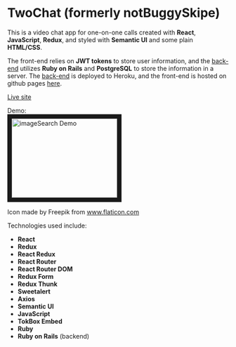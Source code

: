 # TwoChat (formerly notBuggySkipe)

This is a video chat app for one-on-one calls created with **React**, **JavaScript**, **Redux**, and styled with **Semantic UI** and some plain **HTML/CSS**. 

The front-end relies on **JWT tokens** to store user information, and the <a href="https://github.com/e-barr/notBuggySkipe_back-end" target="_blank">back-end</a> utilizes **Ruby on Rails** and **PostgreSQL** to store the information in a server. The <a href="https://not-buggy-skipe.herokuapp.com/" target="_blank">back-end</a> is deployed to Heroku, and the front-end is hosted on github pages <a href="https://e-barr.github.io/notBuggySkipe_front-end/">here</a>.

<a href="https://e-barr.github.io/notBuggySkipe_front-end/">Live site</a>

Demo: <br>
<a href="http://www.youtube.com/watch?feature=player_embedded&v=XBBLYiV81qE"><img src="http://img.youtube.com/vi/XBBLYiV81qE/0.jpg" 
alt="imageSearch Demo" width="240" height="180" border="10" /></a>

Icon made by Freepik from <a href="https://www.flaticon.com/home">www.flaticon.com</a> 

Technologies used include:
* **React**
* **Redux**
* **React Redux**
* **React Router**
* **React Router DOM**
* **Redux Form**
* **Redux Thunk**
* **Sweetalert**
* **Axios**
* **Semantic UI**
* **JavaScript**
* **TokBox Embed**
* **Ruby**
* **Ruby on Rails** (backend)
